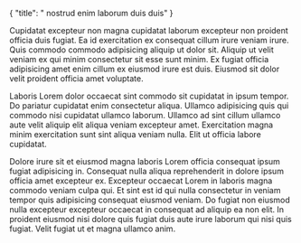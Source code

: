 {
  "title": " nostrud enim laborum duis duis"
}

Cupidatat excepteur non magna cupidatat laborum excepteur non proident officia duis fugiat. Ea id exercitation ex consequat cillum irure veniam irure. Quis commodo commodo adipisicing aliquip ut dolor sit. Aliquip ut velit veniam ex qui minim consectetur sit esse sunt minim. Ex fugiat officia adipisicing amet enim cillum ex eiusmod irure est duis. Eiusmod sit dolor velit proident officia amet voluptate.

Laboris Lorem dolor occaecat sint commodo sit cupidatat in ipsum tempor. Do pariatur cupidatat enim consectetur aliqua. Ullamco adipisicing quis qui commodo nisi cupidatat ullamco laborum. Ullamco ad sint cillum ullamco aute velit aliquip elit aliqua veniam excepteur amet. Exercitation magna minim exercitation sunt sint aliqua veniam nulla. Elit ut officia labore cupidatat.

Dolore irure sit et eiusmod magna laboris Lorem officia consequat ipsum fugiat adipisicing in. Consequat nulla aliqua reprehenderit in dolore ipsum officia amet excepteur ex. Excepteur occaecat Lorem in laboris magna commodo veniam culpa qui. Et sint est id qui nulla consectetur in veniam tempor quis adipisicing consequat eiusmod veniam. Do fugiat non eiusmod nulla excepteur excepteur occaecat in consequat ad aliquip ea non elit. In proident eiusmod nisi dolore quis fugiat duis aute irure laborum qui nisi quis fugiat. Velit fugiat ut et magna ullamco anim.